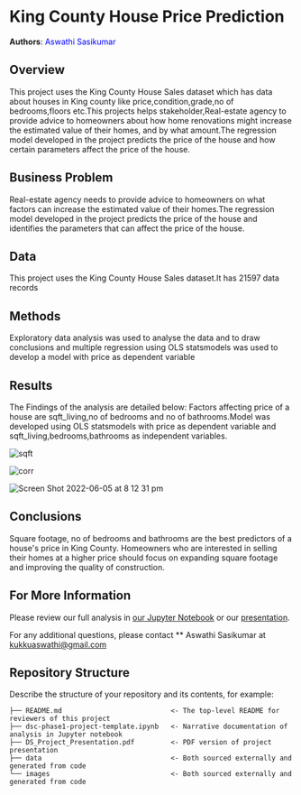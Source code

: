 
# King County House Price Prediction


**Authors**:<font color='Blue'> Aswathi Sasikumar </font>

## Overview

This project uses the King County House Sales dataset which has data about houses in King county like price,condition,grade,no of bedrooms,floors etc.This projects helps stakeholder,Real-estate agency to provide advice to homeowners about how home renovations might increase the estimated value of their homes, and by what amount.The regression model developed in the project predicts the price of the house and how certain parameters affect the price of the house.

## Business Problem

Real-estate agency needs to provide advice to homeowners on what factors can increase the estimated value of their homes.The regression model developed in the project predicts the price of the house and identifies the parameters that can affect the price of the house.

## Data

This project uses the King County House Sales dataset.It has 21597 data records

## Methods

Exploratory data analysis was used to analyse the data and to draw conclusions and multiple regression using OLS statsmodels was used to develop a model with price as dependent variable


## Results

The Findings of the analysis are detailed below:
Factors affecting price of a house are sqft_living,no of bedrooms and no of bathrooms.Model was developed using OLS statsmodels with price as dependent variable and sqft_living,bedrooms,bathrooms as independent variables.


![sqft](https://user-images.githubusercontent.com/103409242/172045708-7262dca2-958c-4a04-8035-b038585fabe1.png)


![corr](https://user-images.githubusercontent.com/103409242/172045761-b2370fe5-f24e-4701-89af-a5882d7b3118.png)


![Screen Shot 2022-06-05 at 8 12 31 pm](https://user-images.githubusercontent.com/103409242/172045769-7c20648a-94dc-4bc1-bc45-bd317a52dd5f.png)




## Conclusions

Square footage, no of bedrooms and bathrooms are the best predictors of a house's price in King County. Homeowners who are interested in selling their homes at a higher price should focus on expanding square footage and improving the quality of construction.


## For More Information

Please review our full analysis in [our Jupyter Notebook](./dsc-phase1-project-template.ipynb) or our [presentation](./DS_Project_Presentation.pdf).

For any additional questions, please contact ** Aswathi Sasikumar at [kukkuaswathi@gmail.com](mailto:alison.kukkuaswathi@gmail.com)

## Repository Structure

Describe the structure of your repository and its contents, for example:

```
├── README.md                           <- The top-level README for reviewers of this project
├── dsc-phase1-project-template.ipynb   <- Narrative documentation of analysis in Jupyter notebook
├── DS_Project_Presentation.pdf         <- PDF version of project presentation
├── data                                <- Both sourced externally and generated from code
└── images                              <- Both sourced externally and generated from code
```
